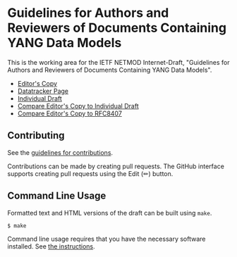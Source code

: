 # Guidelines for Authors and Reviewers of Documents Containing YANG Data Models

This is the working area for the IETF NETMOD Internet-Draft, "Guidelines for Authors and Reviewers of Documents Containing YANG Data Models".

* [Editor's Copy](https://boucadair.github.io/rfc8407bis/#go.draft-ietf-netmod-rfc8407bis-latest.html)
* [Datatracker Page](https://datatracker.ietf.org/doc/draft-ietf-netmod-rfc8407bis-latest)
* [Individual Draft](https://datatracker.ietf.org/doc/html/draft-ietf-netmod-rfc8407bis-latest)
* [Compare Editor's Copy to Individual Draft](https://boucadair.github.io/rfc8407bis/#go.draft-ietf-netmod-rfc8407bis-latest.diff)
* [Compare Editor's Copy to RFC8407](https://author-tools.ietf.org/diff?doc_1=rfc8407&url_2=https://boucadair.github.io/rfc8407bis/draft-ietf-netmod-rfc8407bis.txt)


## Contributing

See the
[guidelines for contributions](https://github.com/boucadair/rfc8407bis/blob/main/CONTRIBUTING.md).

Contributions can be made by creating pull requests.
The GitHub interface supports creating pull requests using the Edit (✏) button.


## Command Line Usage

Formatted text and HTML versions of the draft can be built using `make`.

```sh
$ make
```

Command line usage requires that you have the necessary software installed.  See
[the instructions](https://github.com/martinthomson/i-d-template/blob/main/doc/SETUP.md).

